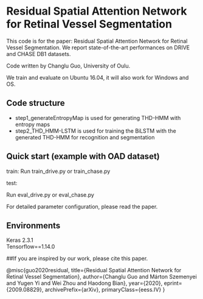 # Residual Spatial Attention Network for Retinal Vessel Segmentation
This code is for the paper: Residual Spatial Attention Network for Retinal Vessel Segmentation. We report state-of-the-art performances on DRIVE and CHASE DB1 datasets.

Code written by Changlu Guo, University of Oulu.


We train and evaluate on Ubuntu 16.04, it will also work for Windows and OS.

## Code structure
* step1_generateEntropyMap is used for generating THD-HMM with entropy maps
* step2_THD_HMM-LSTM is used for training the BiLSTM with the generated THD-HMM for recognition and segmentation

## Quick start (example with OAD dataset)

train:
Run train_drive.py or train_chase.py

test:

Run eval_drive.py or eval_chase.py

For detailed parameter configuration, please read the paper.

## Environments

Keras 2.3.1  <br>
Tensorflow==1.14.0 <br>


##If you are inspired by our work, please cite this paper.

@misc{guo2020residual,
    title={Residual Spatial Attention Network for Retinal Vessel Segmentation},
    author={Changlu Guo and Márton Szemenyei and Yugen Yi and Wei Zhou and Haodong Bian},
    year={2020},
    eprint={2009.08829},
    archivePrefix={arXiv},
    primaryClass={eess.IV}
}


